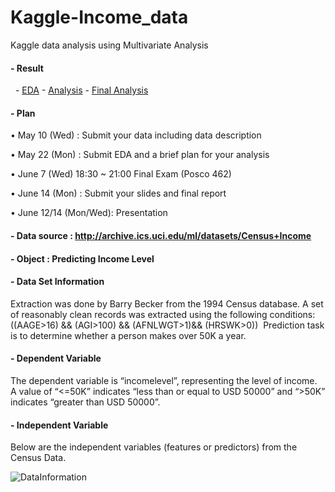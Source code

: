 # Kaggle-Income_data
Kaggle data analysis using Multivariate Analysis

#### - Result

    - [EDA](https://github.com/RyuJiseung/Kaggle-Income_data/blob/master/JupyterNotebook/1_EDA.ipynb)
    - [Analysis](https://github.com/RyuJiseung/Kaggle-Income_data/blob/master/JupyterNotebook/2_Analysis.ipynb)
    - [Final Analysis](https://github.com/RyuJiseung/Kaggle-Income_data/blob/master/JupyterNotebook/3_Final%20Analysis.ipynb)

#### - Plan

• May 10 (Wed) : Submit your data including data description

• May 22 (Mon) : Submit EDA and a brief plan for your analysis

• June 7 (Wed) 18:30 ~ 21:00 Final Exam (Posco 462)

• June 14 (Mon) : Submit your slides and final report

• June 12/14 (Mon/Wed): Presentation

#### - Data source : http://archive.ics.uci.edu/ml/datasets/Census+Income

#### - Object : Predicting Income Level

#### - Data Set Information
Extraction was done by Barry Becker from the 1994 Census database. A set of reasonably clean records was extracted using the following conditions: ((AAGE>16) && (AGI>100) && (AFNLWGT>1)&& (HRSWK>0)) 
Prediction task is to determine whether a person makes over 50K a year.

#### - Dependent Variable
The dependent variable is “incomelevel”, representing the level of income. A value of “<=50K” indicates “less than or equal to USD 50000” and “>50K” indicates “greater than USD 50000”.

#### - Independent Variable
Below are the independent variables (features or predictors) from the Census Data.

![DataInformation](http://postfiles5.naver.net/MjAxNzA4MjlfMTgw/MDAxNTA0MDEyNTM4NDMz.6tN4YHln4JCKahv-aqM1qxQMO7AUxzxsHZexRFaAKCAg.4kkfDoefrrYWNb2qQjf_Vt8tGRvJx00vleczU-H6Ptwg.PNG.o_oaill/test.png?type=w1)
